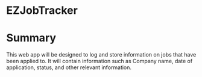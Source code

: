 # EZJobTracker

# Summary

This web app will be designed to log and store information on jobs that have been applied to. It will contain information such as Company name, date of application, status, and other relevant information.